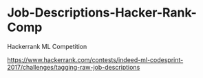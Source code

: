 # Job-Descriptions-Hacker-Rank-Comp
Hackerrank ML Competition

https://www.hackerrank.com/contests/indeed-ml-codesprint-2017/challenges/tagging-raw-job-descriptions
